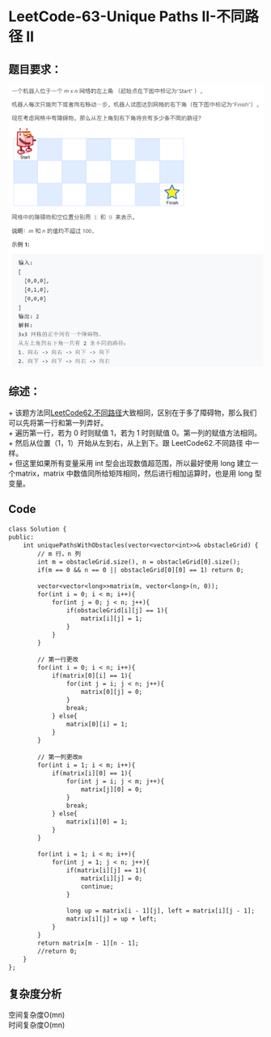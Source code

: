 # LeetCode-63-Unique Paths II-不同路径 II

## 题目要求：
![avatar](https://github.com/JakeChanFangZiyuan20/MyLeetCode/blob/master/img/63.png)

## 综述：  
\+ 该题方法同[LeetCode62.不同路径](https://leetcode-cn.com/problems/unique-paths/)大致相同，区别在于多了障碍物，那么我们可以先将第一行和第一列弄好。  
\+ 遍历第一行，若为 0 时则赋值 1，若为 1 时则赋值 0。第一列的赋值方法相同。  
\+ 然后从位置（1，1）开始从左到右，从上到下。跟 LeetCode62.不同路径 中一样。  
\+ 但这里如果所有变量采用 int 型会出现数值超范围，所以最好使用 long 建立一个matrix，matrix 中数值同所给矩阵相同，然后进行相加运算时，也是用 long 型变量。  

## Code
```
class Solution {
public:
    int uniquePathsWithObstacles(vector<vector<int>>& obstacleGrid) {
        // m 行，n 列
        int m = obstacleGrid.size(), n = obstacleGrid[0].size();
        if(m == 0 && n == 0 || obstacleGrid[0][0] == 1) return 0;
        
        vector<vector<long>>matrix(m, vector<long>(n, 0));
        for(int i = 0; i < m; i++){
            for(int j = 0; j < n; j++){
                if(obstacleGrid[i][j] == 1){
                    matrix[i][j] = 1;
                }
            }
        }

        // 第一行更改
        for(int i = 0; i < n; i++){
            if(matrix[0][i] == 1){
                for(int j = i; j < n; j++){
                    matrix[0][j] = 0;
                }
                break;
            } else{
                matrix[0][i] = 1;
            }
        }

        // 第一列更改m
        for(int i = 1; i < m; i++){
            if(matrix[i][0] == 1){
                for(int j = i; j < m; j++){
                    matrix[j][0] = 0;
                }
                break;
            } else{
                matrix[i][0] = 1;
            }
        }

        for(int i = 1; i < m; i++){
            for(int j = 1; j < n; j++){
                if(matrix[i][j] == 1){
                    matrix[i][j] = 0;
                    continue;
                }

                long up = matrix[i - 1][j], left = matrix[i][j - 1];
                matrix[i][j] = up + left;
            }
        }
        return matrix[m - 1][n - 1];
        //return 0;
    }
};
```


## 复杂度分析
空间复杂度O(mn)  
时间复杂度O(mn)

